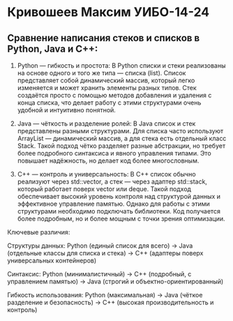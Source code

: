 # Кривошеев Максим УИБО-14-24

## Сравнение написания стеков и списков в Python, Java и C++:

1) Python — гибкость и простота: В Python списки и стеки реализованы на основе одного и того же типа — списка (list). Список представляет собой динамический массив, который легко изменяется и может хранить элементы разных типов. Стек создаётся просто с помощью методов добавления и удаления с конца списка, что делает работу с этими структурами очень удобной и интуитивно понятной.

2) Java — чёткость и разделение ролей: В Java список и стек представлены разными структурами. Для списка часто используют ArrayList — динамический массив, а для стека есть отдельный класс Stack. Такой подход чётко разделяет разные абстракции, но требует более подробного синтаксиса и явного управления типами. Это повышает надёжность, но делает код более многословным.

3) C++ — контроль и универсальность: В C++ список обычно реализуют через std::vector, а стек — через адаптер std::stack, который работает поверх vector или deque. Такой подход обеспечивает высокий уровень контроля над структурой данных и эффективное управление памятью. Однако для работы с этими структурами необходимо подключать библиотеки. Код получается более подробным, но и более мощным с точки зрения оптимизации.

Ключевые различия:

Структуры данных: Python (единый список для всего) → Java (отдельные классы для списка и стека) → C++ (адаптеры поверх универсальных контейнеров)

Синтаксис: Python (минималистичный) → C++ (подробный, с управлением памятью) → Java (строгий и объектно-ориентированный)

Гибкость использования: Python (максимальная) → Java (чёткое разделение и безопасность) → C++ (высокая производительность и контроль)
